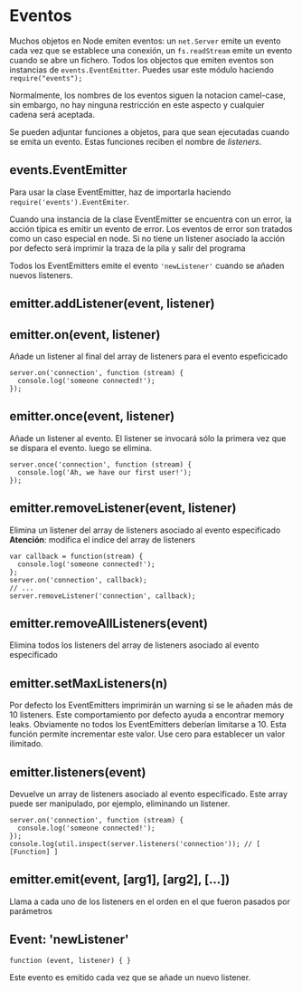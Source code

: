 # Eventos

Muchos objetos en Node emiten eventos: un `net.Server` emite un evento cada vez que se establece una conexión, un `fs.readStream` emite un evento cuando se abre un fichero. Todos los objectos que emiten eventos son instancias de `events.EventEmitter`.
Puedes usar este módulo haciendo `require("events");`

Normalmente, los nombres de los eventos siguen la notacion camel-case, sin embargo, no hay ninguna restricción en este aspecto y cualquier cadena será aceptada.

Se pueden adjuntar funciones a objetos, para que sean ejecutadas cuando se emita un evento. Estas funciones reciben el nombre de _listeners_. 

## events.EventEmitter
Para usar la clase EventEmitter, haz de importarla
haciendo `require('events').EventEmiter`.

Cuando una instancia de la clase EventEmitter se encuentra con un error, la acción típica
es emitir un evento de error. Los eventos de error son tratados como un caso especial en node.
Si no tiene un listener asociado la acción por defecto será imprimir la traza de la pila y salir
del programa

Todos los EventEmitters emite el evento `'newListener'` cuando se añaden nuevos listeners.

## emitter.addListener(event, listener)
## emitter.on(event, listener)

Añade un listener al final del array de listeners para el evento espeficicado

    server.on('connection', function (stream) {
      console.log('someone connected!');
    });

## emitter.once(event, listener)

Añade un listener al evento. El listener se invocará sólo la primera vez que se dispara el evento.
luego se elimina. 

    server.once('connection', function (stream) {
      console.log('Ah, we have our first user!');
    });

## emitter.removeListener(event, listener)

Elimina un listener del array de listeners asociado al evento especificado
**Atención**: modifica el indice del array de listeners 

    var callback = function(stream) {
      console.log('someone connected!');
    };
    server.on('connection', callback);
    // ...
    server.removeListener('connection', callback);


## emitter.removeAllListeners(event)

Elimina todos los listeners del array de listeners asociado al evento especificado

## emitter.setMaxListeners(n)

Por defecto los EventEmitters imprimirán un warning si se le añaden más de 10 listeners.
Este comportamiento por defecto ayuda a encontrar memory leaks. Obviamente no todos los EventEmitters
deberían limitarse a 10. Esta función permite incrementar este valor. Use cero para establecer un valor ilimitado.


## emitter.listeners(event)

Devuelve un array de listeners asociado al evento especificado. Este array puede ser manipulado, por ejemplo, eliminando un listener.

    server.on('connection', function (stream) {
      console.log('someone connected!');
    });
    console.log(util.inspect(server.listeners('connection')); // [ [Function] ]

## emitter.emit(event, [arg1], [arg2], [...])

Llama a cada uno de los listeners en el orden en el que fueron pasados por parámetros

## Event: 'newListener'

`function (event, listener) { }`

Este evento es emitido cada vez que se añade un nuevo listener.
